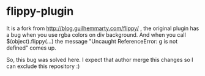 flippy-plugin
=============

It is a fork from http://blog.guilhemmarty.com/flippy/ , the original
plugin has a bug when you use rgba colors on div background. And when
you call $(object).flippy(...) the message "Uncaught ReferenceError: g
is not defined" comes up. 

So, this bug was solved here. I expect that author merge this changes so
I can exclude this repository :)  

